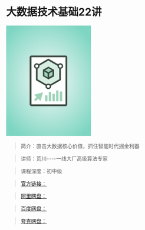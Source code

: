 # 大数据技术基础22讲

![img](../../assets/Cgp9HWGOFzmAQx7WAAFDLksTpR4637.png)

> 简介：直击大数据核心价值，抓住智能时代掘金利器

> 讲师：荒川----一线大厂高级算法专家

> 课程深度：初中级

> [官方链接：]()

> [阿里网盘：]()

> [百度网盘：]()

> [夸克网盘：]()
